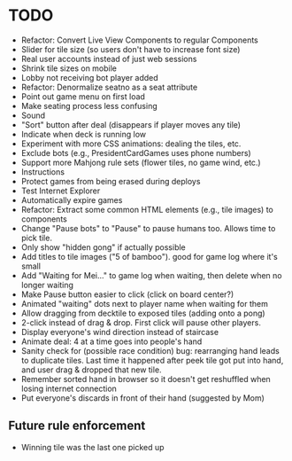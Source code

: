 # TODO

- Refactor: Convert Live View Components to regular Components
- Slider for tile size (so users don't have to increase font size)
- Real user accounts instead of just web sessions
- Shrink tile sizes on mobile
- Lobby not receiving bot player added
- Refactor: Denormalize seatno as a seat attribute
- Point out game menu on first load
- Make seating process less confusing
- Sound
- "Sort" button after deal (disappears if player moves any tile)
- Indicate when deck is running low
- Experiment with more CSS animations: dealing the tiles, etc.
- Exclude bots (e.g., PresidentCardGames uses phone numbers)
- Support more Mahjong rule sets (flower tiles, no game wind, etc.)
- Instructions
- Protect games from being erased during deploys
- Test Internet Explorer
- Automatically expire games
- Refactor: Extract some common HTML elements (e.g., tile images) to components
- Change "Pause bots" to "Pause" to pause humans too. Allows time to pick tile.
- Only show "hidden gong" if actually possible
- Add titles to tile images ("5 of bamboo"). good for game log where it's small
- Add "Waiting for Mei..." to game log when waiting, then delete when no longer waiting
- Make Pause button easier to click (click on board center?)
- Animated "waiting" dots next to player name when waiting for them
- Allow dragging from decktile to exposed tiles (adding onto a pong)
- 2-click instead of drag & drop. First click will pause other players.
- Display everyone's wind direction instead of staircase
- Animate deal: 4 at a time goes into people's hand
- Sanity check for (possible race condition) bug: rearranging hand leads to duplicate tiles. Last time it happened after peek tile got put into hand, and user drag & dropped that new tile.
- Remember sorted hand in browser so it doesn't get reshuffled when losing internet connection
- Put everyone's discards in front of their hand (suggested by Mom)

## Future rule enforcement
- Winning tile was the last one picked up
